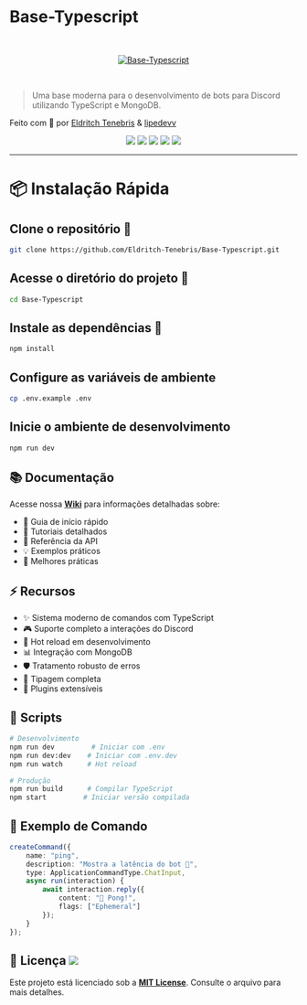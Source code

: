 # Base-Typescript

<br />
<p align="center">
<a href="https://discord.com/users/1226297864796246016" target="_blank">
  <img src="https://i.imgur.com/13PduII.png" alt="Base-Typescript">
</a>
</p>
<br />

> Uma base moderna para o desenvolvimento de bots para Discord utilizando TypeScript e MongoDB.

> <div align="center">
Feito com 💜 por <a href="https://github.com/Eldritch-Tenebris">Eldritch Tenebris</a> & <a href="https://github.com/lipedevv">lipedevv</a>
</div>

<div align="center">
   <img src="https://img.shields.io/badge/TypeScript-%23007ACC.svg?style=for-the-badge&logo=typescript&logoColor=white"/>
   <img src="https://img.shields.io/badge/Node.js-43853D?style=for-the-badge&logo=node.js&logoColor=white"/>
   <img src="https://img.shields.io/badge/Discord-7289DA?style=for-the-badge&logo=discord&logoColor=white"/>
   <img src="https://img.shields.io/badge/MongoDB-4EA94B?style=for-the-badge&logo=mongodb&logoColor=white"/>
   <img src="https://img.shields.io/badge/npm-CB3837?style=for-the-badge&logo=npm&logoColor=white"/>
</div>

---

# 📦 Instalação Rápida
 
## Clone o repositório 🔧
```bash
git clone https://github.com/Eldritch-Tenebris/Base-Typescript.git
```

## Acesse o diretório do projeto 📁
```bash
cd Base-Typescript
```

## Instale as dependências 🏴󠁶󠁥󠁷󠁿
```bash
npm install
```

## Configure as variáveis de ambiente
```bash
cp .env.example .env
```

## Inicie o ambiente de desenvolvimento
```bash
npm run dev
```

## 📚 Documentação

Acesse nossa **[Wiki](https://github.com/Eldritch-Tenebris/Base-Typescript/wiki)** para informações detalhadas sobre:

- 🔰 Guia de início rápido
- 📖 Tutoriais detalhados
- 🔧 Referência da API
- 💡 Exemplos práticos
- 🌟 Melhores práticas

## ⚡ Recursos

- ✨ Sistema moderno de comandos com TypeScript
- 🎮 Suporte completo a interações do Discord
- 🔄 Hot reload em desenvolvimento
- 📊 Integração com MongoDB
- 🛡️ Tratamento robusto de erros
- 🎯 Tipagem completa
- 🔌 Plugins extensíveis

## 🚀 Scripts

```bash
# Desenvolvimento
npm run dev         # Iniciar com .env
npm run dev:dev    # Iniciar com .env.dev
npm run watch      # Hot reload

# Produção
npm run build      # Compilar TypeScript
npm start         # Iniciar versão compilada
``` 

## 📝 Exemplo de Comando

```ts
createCommand({
    name: "ping",
    description: "Mostra a latência do bot 🏓",
    type: ApplicationCommandType.ChatInput,
    async run(interaction) {
        await interaction.reply({ 
            content: "🏓 Pong!", 
            flags: ["Ephemeral"] 
        });
    }
});
```

## 📄 Licença <img src="https://img.shields.io/github/license/Eldritch-Tenebris/Base-Typescript?style=for-the-badge&cacheSeconds=60"/>

Este projeto está licenciado sob a **[MIT License](LICENSE)**. Consulte o arquivo para mais detalhes.
